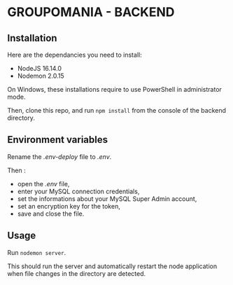 # GROUPOMANIA - BACKEND #

## Installation ##

Here are the dependancies you need to install:
- NodeJS 16.14.0
- Nodemon 2.0.15

On Windows, these installations require to use PowerShell in administrator mode.

Then, clone this repo, and run `npm install` from the console of the backend directory.

## Environment variables ##

Rename the *.env-deploy* file to *.env*.

Then :
- open the *.env* file,
- enter your MySQL connection credentials,
- set the informations about your MySQL Super Admin account,
- set an encryption key for the token,
- save and close the file.

## Usage ##

Run `nodemon server`. 

This should run the server and automatically restart the node application when file changes in the directory are detected.